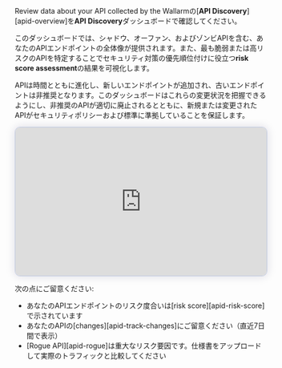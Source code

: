 Review data about your API collected by the Wallarmの[**API Discovery**][apid-overview]を**API Discovery**ダッシュボードで確認してください。

このダッシュボードでは、シャドウ、オーファン、およびゾンビAPIを含む、あなたのAPIエンドポイントの全体像が提供されます。また、最も脆弱または高リスクのAPIを特定することでセキュリティ対策の優先順位付けに役立つ**risk score assessment**の結果を可視化します。

APIは時間とともに進化し、新しいエンドポイントが追加され、古いエンドポイントは非推奨となります。このダッシュボードはこれらの変更状況を把握できるようにし、非推奨のAPIが適切に廃止されるとともに、新規または変更されたAPIがセキュリティポリシーおよび標準に準拠していることを保証します。

<div>
  <script src="https://js.storylane.io/js/v1/storylane.js"></script>
  <div class="sl-embed" style="position:relative;padding-bottom:calc(54.13% + 25px);width:100%;height:0;transform:scale(1)">
    <iframe loading="lazy" class="sl-demo" src="https://wallarm.storylane.io/demo/e1bl1st5rxkv" name="sl-embed" allow="fullscreen" allowfullscreen style="position:absolute;top:0;left:0;width:100%!important;height:100%!important;border:1px solid rgba(63,95,172,0.35);box-shadow: 0px 0px 18px rgba(26, 19, 72, 0.15);border-radius:10px;box-sizing:border-box;"></iframe>
  </div>
</div>

次の点にご留意ください:

* あなたのAPIエンドポイントのリスク度合いは[risk score][apid-risk-score]で示されています
* あなたのAPIの[changes][apid-track-changes]にご留意ください（直近7日間で表示）
* [Rogue API][apid-rogue]は重大なリスク要因です。仕様書をアップロードして実際のトラフィックと比較してください